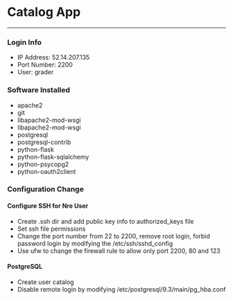 Catalog App
=============
-------------
###  Login Info
* IP Address: 52.14.207.135
* Port Number: 2200
* User: grader


###  Software Installed 
* apache2
* git
* libapache2-mod-wsgi
* libapache2-mod-wsgi
* postgresql
* postgresql-contrib
* python-flask
* python-flask-sqlalchemy
* python-psycopg2
* python-oauth2client

### Configuration Change
#### Configure SSH for Nre User
* Create .ssh dir and add public key info to authorized_keys file
* Set ssh file permissions
* Change the port number from 22 to 2200, remove root login, forbid password login by modifying the /etc/ssh/sshd_config
* Use ufw to change the firewall rule to allow only port 2200, 80 and 123

#### PostgreSQL
* Create user catalog
* Disable remote login by modifying /etc/postgresql/9.3/main/pg_hba.conf